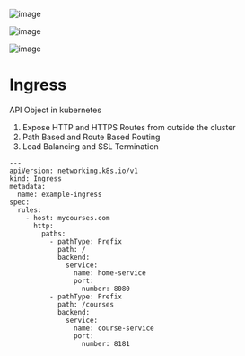 ![image](https://github.com/Vishvanath-Patil/Kubernetes/assets/130968991/888d84a8-2f56-490e-baaf-1bbb66634f5e)

![image](https://github.com/Vishvanath-Patil/Kubernetes/assets/130968991/31e237ab-7584-4071-a2d5-366fda472899)


![image](https://github.com/Vishvanath-Patil/Kubernetes/assets/130968991/79a7f9e0-d9a6-45af-8a4f-bc102e540046)


# Ingress
API Object in kubernetes
1. Expose HTTP and HTTPS Routes from outside the cluster
2. Path Based and Route Based Routing
3. Load Balancing and SSL Termination


```shell
---
apiVersion: networking.k8s.io/v1
kind: Ingress
metadata:
  name: example-ingress
spec:
  rules:
    - host: mycourses.com
      http:
        paths:
          - pathType: Prefix
            path: /
            backend:
              service:
                name: home-service
                port:
                  number: 8080
          - pathType: Prefix
            path: /courses
            backend:
              service:
                name: course-service
                port:
                  number: 8181
```
